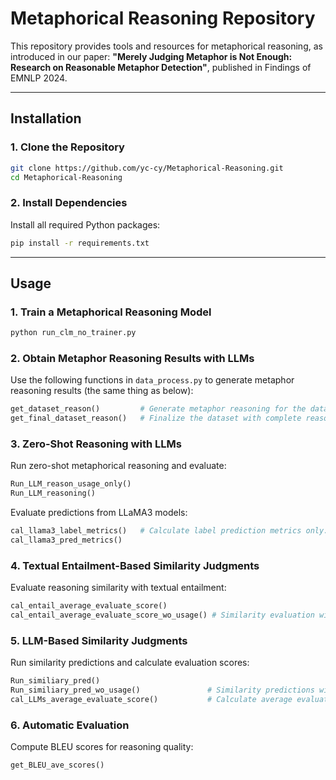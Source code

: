 # Metaphorical Reasoning Repository

This repository provides tools and resources for metaphorical reasoning, as introduced in our paper: **"Merely Judging Metaphor is Not Enough: Research on Reasonable Metaphor Detection"**, published in Findings of EMNLP 2024.  

---

## Installation

### 1. Clone the Repository
```bash
git clone https://github.com/yc-cy/Metaphorical-Reasoning.git
cd Metaphorical-Reasoning
```

### 2. Install Dependencies
Install all required Python packages:
```bash
pip install -r requirements.txt
```

---

## Usage

### 1. Train a Metaphorical Reasoning Model
```bash
python run_clm_no_trainer.py
```

### 2. Obtain Metaphor Reasoning Results with LLMs
Use the following functions in `data_process.py` to generate metaphor reasoning results (the same thing as below):
```python
get_dataset_reason()         # Generate metaphor reasoning for the dataset.
get_final_dataset_reason()   # Finalize the dataset with complete reasoning annotations.
```

### 3. Zero-Shot Reasoning with LLMs
Run zero-shot metaphorical reasoning and evaluate:
```python
Run_LLM_reason_usage_only() 
Run_LLM_reasoning()          
```

Evaluate predictions from LLaMA3 models:
```python
cal_llama3_label_metrics()   # Calculate label prediction metrics only.
cal_llama3_pred_metrics()   
```

### 4. Textual Entailment-Based Similarity Judgments
Evaluate reasoning similarity with textual entailment:
```python
cal_entail_average_evaluate_score()          
cal_entail_average_evaluate_score_wo_usage() # Similarity evaluation without usage context.
```

### 5. LLM-Based Similarity Judgments
Run similarity predictions and calculate evaluation scores:
```python
Run_similiary_pred()                        
Run_similiary_pred_wo_usage()               # Similarity predictions without usage context.
cal_LLMs_average_evaluate_score()           # Calculate average evaluation scores.
```

### 6. Automatic Evaluation
Compute BLEU scores for reasoning quality:
```python
get_BLEU_ave_scores()
```

